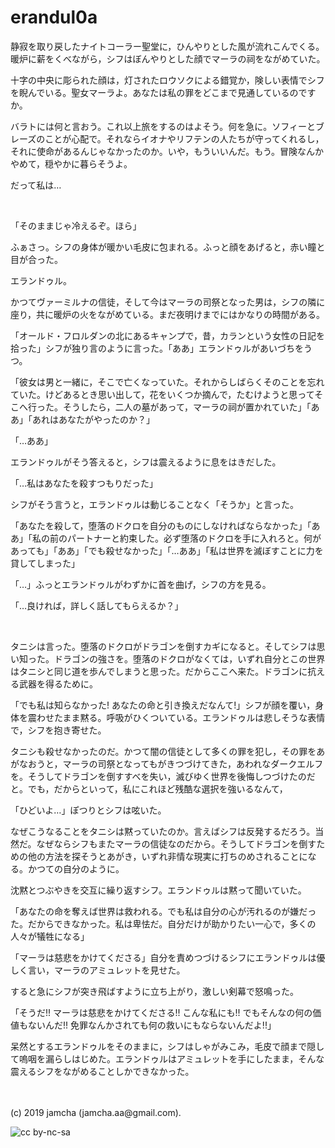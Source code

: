 

# erandul0a

静寂を取り戻したナイトコーラー聖堂に，ひんやりとした風が流れこんでくる。暖炉に薪をくべながら，シフはぼんやりとした顔でマーラの祠をながめていた。

十字の中央に彫られた顔は，灯されたロウソクによる錯覚か，険しい表情でシフを睨んでいる。聖女マーラよ。あなたは私の罪をどこまで見通しているのですか。

バラトには何と言おう。これ以上旅をするのはよそう。何を急に。ソフィーとブレーズのことが心配で。それならイオナやリフテンの人たちが守ってくれるし，それに使命があるんじゃなかったのか。いや，もういいんだ。もう。冒険なんかやめて，穏やかに暮らそうよ。

だって私は…

<br>

「そのままじゃ冷えるぞ。ほら」

ふぁさっ。シフの身体が暖かい毛皮に包まれる。ふっと顔をあげると，赤い瞳と目が合った。

エランドゥル。

かつてヴァーミルナの信徒，そして今はマーラの司祭となった男は，シフの隣に座り，共に暖炉の火をながめている。まだ夜明けまでにはかなりの時間がある。

「オールド・フロルダンの北にあるキャンプで，昔，カランという女性の日記を拾った」シフが独り言のように言った。「ああ」エランドゥルがあいづちをうつ。

「彼女は男と一緒に，そこで亡くなっていた。それからしばらくそのことを忘れていた。けどあるとき思い出して，花をいくつか摘んで，たむけようと思ってそこへ行った。そうしたら，二人の墓があって，マーラの祠が置かれていた」「ああ」「あれはあなたがやったのか？」

「…ああ」

エランドゥルがそう答えると，シフは震えるように息をはきだした。

「…私はあなたを殺すつもりだった」

シフがそう言うと，エランドゥルは動じることなく「そうか」と言った。

「あなたを殺して，堕落のドクロを自分のものにしなければならなかった」「ああ」「私の前のパートナーと約束した。必ず堕落のドクロを手に入れろと。何があっても」「ああ」「でも殺せなかった」「…ああ」「私は世界を滅ぼすことに力を貸してしまった」

「…」ふっとエランドゥルがわずかに首を曲げ，シフの方を見る。

「…良ければ，詳しく話してもらえるか？」

<br>

タニシは言った。堕落のドクロがドラゴンを倒すカギになると。そしてシフは思い知った。ドラゴンの強さを。堕落のドクロがなくては，いずれ自分とこの世界はタニシと同じ道を歩んでしまうと思った。だからここへ来た。ドラゴンに抗える武器を得るために。

「でも私は知らなかった! あなたの命と引き換えだなんて!」シフが顔を覆い，身体を震わせたまま黙る。呼吸がひくついている。エランドゥルは悲しそうな表情で，シフを抱き寄せた。

タニシも殺せなかったのだ。かつて闇の信徒として多くの罪を犯し，その罪をあがなおうと，マーラの司祭となってもがきつづけてきた，あわれなダークエルフを。そうしてドラゴンを倒すすべを失い，滅びゆく世界を後悔しつづけたのだと。でも，だからといって，私にこれほど残酷な選択を強いるなんて，

「ひどいよ…」ぽつりとシフは呟いた。

なぜこうなることをタニシは黙っていたのか。言えばシフは反発するだろう。当然だ。なぜならシフもまたマーラの信徒なのだから。そうしてドラゴンを倒すための他の方法を探そうとあがき，いずれ非情な現実に打ちのめされることになる。かつての自分のように。

沈黙とつぶやきを交互に繰り返すシフ。エランドゥルは黙って聞いていた。

「あなたの命を奪えば世界は救われる。でも私は自分の心が汚れるのが嫌だった。だからできなかった。私は卑怯だ。自分だけが助かりたい一心で，多くの人々が犠牲になる」

「マーラは慈悲をかけてくださる」自分を責めつづけるシフにエランドゥルは優しく言い，マーラのアミュレットを見せた。

すると急にシフが突き飛ばすように立ち上がり，激しい剣幕で怒鳴った。

「そうだ!! マーラは慈悲をかけてくださる!! こんな私にも!! でもそんなの何の価値もないんだ!! 免罪なんかされても何の救いにもならないんだよ!!」

呆然とするエランドゥルをそのままに，シフはしゃがみこみ，毛皮で顔まで隠して嗚咽を漏らしはじめた。エランドゥルはアミュレットを手にしたまま，そんな震えるシフをながめることしかできなかった。

<br>
<br>
(c) 2019 jamcha (jamcha.aa@gmail.com).

![cc by-nc-sa](https://i.creativecommons.org/l/by-nc-sa/4.0/88x31.png)

